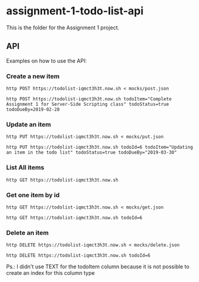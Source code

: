 # assignment-1-todo-list-api
This is the folder for the Assignment 1 project.

## API

Examples on how to use the API:

### Create a new item
```console
http POST https://todolist-iqmct3h3t.now.sh < mocks/post.json
```
```console
http POST https://todolist-iqmct3h3t.now.sh todoItem="Complete Assignment 1 for Server-Side Scripting class" todoStatus=true todoDueBy=2019-02-28
```

### Update an item
```console
http PUT https://todolist-iqmct3h3t.now.sh < mocks/put.json
```
```console
http PUT https://todolist-iqmct3h3t.now.sh todoId=6 todoItem="Updating an item in the todo list" todoStatus=true todoDueBy="2019-03-30"
```

### List All items
```console
http GET https://todolist-iqmct3h3t.now.sh
```

### Get one item by id
```console
http GET https://todolist-iqmct3h3t.now.sh < mocks/get.json
```
```console
http GET https://todolist-iqmct3h3t.now.sh todoId=6
```

### Delete an item
```console
http DELETE https://todolist-iqmct3h3t.now.sh < mocks/delete.json
```
```console
http DELETE https://todolist-iqmct3h3t.now.sh todoId=6
```

Ps.: I didn't use TEXT for the todoItem column because it is not possible to create an index for this column type
